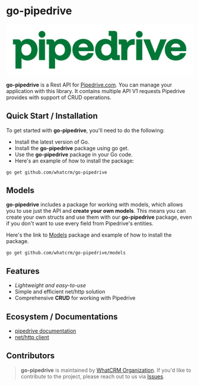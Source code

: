 #  go-pipedrive
![Pipedrive API Library](.github/pipedrive-logo.png)

**go-pipedrive** is a Rest API for [Pipedrive.com](http://pipedrive.com). You can manage
your application with this library. It contains multiple
API V1 requests Pipedrive provides with support of CRUD operations.

## Quick Start / Installation

To get started with **go-pipedrive**, you'll need to do the following:

- Install the latest version of Go.
- Install the **go-pipedrive** package using go get.
- Use the **go-pipedrive** package in your Go code.
- Here's an example of how to install the package:

```
go get github.com/whatcrm/go-pipedrive
```

## Models

**go-pipedrive** includes a package for working with models, which allows you to use just the API and **create your own models**.
This means you can create your own structs and use them with our **go-pipedrive** package,
even if you don't want to use every field from Pipedrive's entities.

Here's the link to [Models](https://github.com/whatcrm/go-pipedrive/models) package and example of how to install the package.

```
go get github.com/whatcrm/go-pipedrive/models
```

## Features

- *Lightweight and easy-to-use*
- Simple and efficient net/http solution
- Comprehensive **CRUD** for working with Pipedrive

## Ecosystem / Documentations

- [pipedrive documentation](https://developers.pipedrive.com/docs/api/v1)
- [net/http client](https://pkg.go.dev/net/http)


## Contributors

> **go-pipedrive** is maintained by [WhatCRM Organization](https://github.com/whatcrm).
> If you'd like to contribute to the project, please reach out to us via [Issues](https://github.com/whatcrm/go-pipedrive/issues).